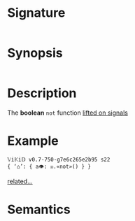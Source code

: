 # Signature
```vikid-signature
```

# Synopsis
```vikid-synopsis
```

# Description
The __boolean__ `not` function [lifted on signals](/refman/concepts/pure_functions)

# Example
```vikid-script
𝕍i𝕂i𝔻 v0.7-750-g7e6c265e2b95 s22
{ ‘⌂’: { a👁: ☒.«not»() } }
```


[related...](https://en.wikipedia.org/wiki/Negation)

# Semantics